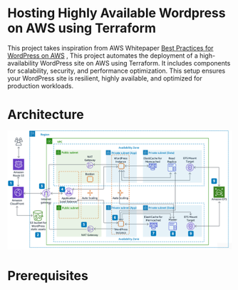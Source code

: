 # Hosting Highly Available Wordpress on AWS using Terraform 
This project takes inspiration from AWS Whitepaper [Best Practices for WordPress on AWS](https://docs.aws.amazon.com/whitepapers/latest/best-practices-wordpress/reference-architecture.html) , This project automates the deployment of a high-availability WordPress site on AWS using Terraform. It includes components for scalability, security, and performance optimization. This setup ensures your WordPress site is resilient, highly available, and optimized for production workloads.
# Architecture
![AWS Architecture](https://github.com/mohamed-r-abdelhafez/highly-available-wordpress-aws-terraform/blob/main/WordPress%20Architecture.png)
# Prerequisites
